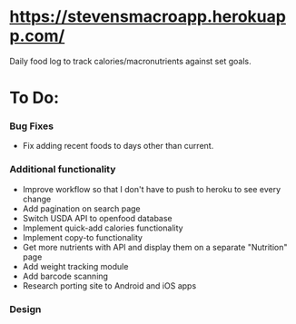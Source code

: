 # https://stevensmacroapp.herokuapp.com/
Daily food log to track calories/macronutrients against set goals.

# To Do:

### Bug Fixes
- Fix adding recent foods to days other than current.

### Additional functionality
- Improve workflow so that I don't have to push to heroku to see every change
- Add pagination on search page
- Switch USDA API to openfood database
- Implement quick-add calories functionality
- Implement copy-to functionality
- Get more nutrients with API and display them on a separate "Nutrition" page
- Add weight tracking module
- Add barcode scanning
- Research porting site to Android and iOS apps

### Design

